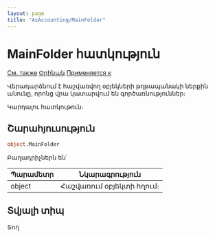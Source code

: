 ```yaml
---
layout: page
title: "AsAccounting/MainFolder"
---
```



# MainFolder հատկություն

[См. также](../AsAccounting.md) [Օրինակ](../../Examples/E_AsAccounting.html) [Применяется к](../AsAccounting.md)

Վերադարձնում է հաշվառվող օբյեկների թղթապանակի ներքին անունը, որոնց վրա կատարվում են գործառնություններ։

Կարդալու հատկութուն։

## Շարահյուսություն

``` vb
object.MainFolder
```
Բաղադրիչներն են՝

| Պարամետր | Նկարագրություն |
|--|--|
| object | Հաշվառում օբյեկտի հղում։ |


## Տվյալի տիպ

Տող